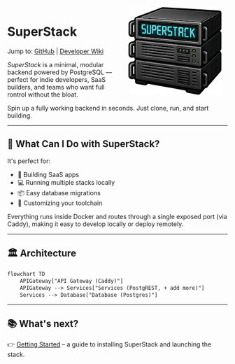 <style>
  .logo-responsive {
    display: block;
    float: right;
    padding: 0 1em 0 2em;

    @media (max-width: 768px) {
      float: none;
      display: block;
      text-align: center;
      margin: 0 auto 1em auto;
      padding: 0;
    }
  }
</style>

<img src="assets/logo.png" alt="SuperStack Logo" class="logo-responsive" />

# SuperStack

Jump to:
[GitHub](https://github.com/explodinglabs/superstack) | [Developer Wiki](https://github.com/explodinglabs/superstack/wiki)

_SuperStack_ is a minimal, modular backend powered by PostgreSQL — perfect for
indie developers, SaaS builders, and teams who want full rontrol without the
bloat.

Spin up a fully working backend in seconds. Just clone, run, and start
building.

---

## 🚀 What Can I Do with SuperStack?

It's perfect for:

- 🧱 Building SaaS apps
- 💻 Running multiple stacks locally
- 📦 Easy database migrations
- 🔧 Customizing your toolchain

Everything runs inside Docker and routes through a single exposed port (via
Caddy), making it easy to develop locally or deploy remotely.

---

## 🏛️ Architecture

```mermaid
flowchart TD
    APIGateway["API Gateway (Caddy)"]
    APIGateway --> Services["Services (PostgREST, + add more)"]
    Services --> Database["Database (Postgres)"]
```

---

## 📚 What's next?

👉 [Getting Started](gettingstarted.md) – a guide to installing SuperStack and
launching the stack.
